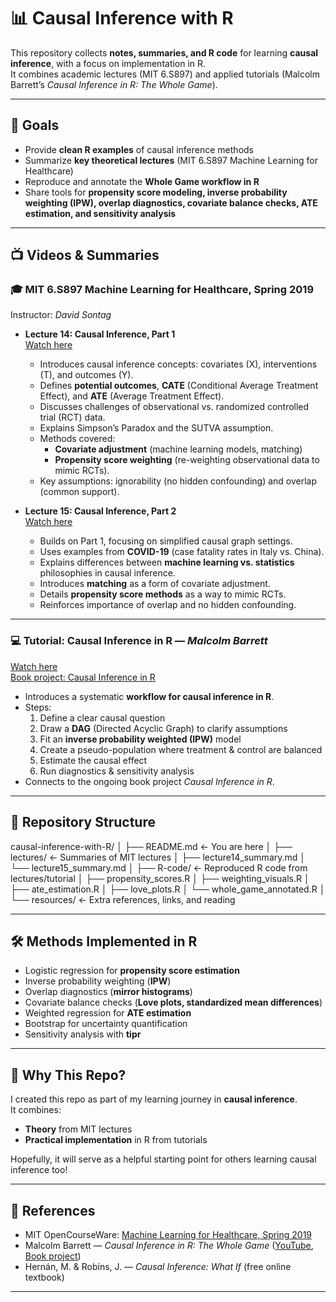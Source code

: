 # 📊 Causal Inference with R

This repository collects **notes, summaries, and R code** for learning **causal inference**, with a focus on implementation in R.  
It combines academic lectures (MIT 6.S897) and applied tutorials (Malcolm Barrett’s *Causal Inference in R: The Whole Game*).

---

## 🎯 Goals

- Provide **clean R examples** of causal inference methods  
- Summarize **key theoretical lectures** (MIT 6.S897 Machine Learning for Healthcare)  
- Reproduce and annotate the **Whole Game workflow in R**  
- Share tools for **propensity score modeling, inverse probability weighting (IPW), overlap diagnostics, covariate balance checks, ATE estimation, and sensitivity analysis**

---

## 📺 Videos & Summaries

### 🎓 MIT 6.S897 Machine Learning for Healthcare, Spring 2019  
Instructor: *David Sontag*  

- **Lecture 14: Causal Inference, Part 1**  
  [Watch here](https://www.youtube.com/watch?v=gRkUhg9Wb-I)  
  - Introduces causal inference concepts: covariates (X), interventions (T), and outcomes (Y).  
  - Defines **potential outcomes**, **CATE** (Conditional Average Treatment Effect), and **ATE** (Average Treatment Effect).  
  - Discusses challenges of observational vs. randomized controlled trial (RCT) data.  
  - Explains Simpson’s Paradox and the SUTVA assumption.  
  - Methods covered:  
    - **Covariate adjustment** (machine learning models, matching)  
    - **Propensity score weighting** (re-weighting observational data to mimic RCTs).  
  - Key assumptions: ignorability (no hidden confounding) and overlap (common support).  

- **Lecture 15: Causal Inference, Part 2**  
  [Watch here](https://www.youtube.com/watch?v=g5v-NvNoJQQ)  
  - Builds on Part 1, focusing on simplified causal graph settings.  
  - Uses examples from **COVID-19** (case fatality rates in Italy vs. China).  
  - Explains differences between **machine learning vs. statistics** philosophies in causal inference.  
  - Introduces **matching** as a form of covariate adjustment.  
  - Details **propensity score methods** as a way to mimic RCTs.  
  - Reinforces importance of overlap and no hidden confounding.  

---

### 💻 Tutorial: Causal Inference in R — *Malcolm Barrett*  
[Watch here](https://www.youtube.com/watch?v=FasUOajUG64)  
[Book project: Causal Inference in R](https://www.r-causal.org/)  

- Introduces a systematic **workflow for causal inference in R**.  
- Steps:  
  1. Define a clear causal question  
  2. Draw a **DAG** (Directed Acyclic Graph) to clarify assumptions  
  3. Fit an **inverse probability weighted (IPW)** model  
  4. Create a pseudo-population where treatment & control are balanced  
  5. Estimate the causal effect  
  6. Run diagnostics & sensitivity analysis  
- Connects to the ongoing book project *Causal Inference in R*.  

---

## 📂 Repository Structure

causal-inference-with-R/
│
├── README.md <- You are here
│
├── lectures/ <- Summaries of MIT lectures
│ ├── lecture14_summary.md
│ └── lecture15_summary.md
│
├── R-code/ <- Reproduced R code from lectures/tutorial
│ ├── propensity_scores.R
│ ├── weighting_visuals.R
│ ├── ate_estimation.R
│ ├── love_plots.R
│ └── whole_game_annotated.R
│
└── resources/ <- Extra references, links, and reading


---

## 🛠️ Methods Implemented in R

- Logistic regression for **propensity score estimation**  
- Inverse probability weighting (**IPW**)  
- Overlap diagnostics (**mirror histograms**)  
- Covariate balance checks (**Love plots, standardized mean differences**)  
- Weighted regression for **ATE estimation**  
- Bootstrap for uncertainty quantification  
- Sensitivity analysis with **tipr**  

---

## 🚀 Why This Repo?

I created this repo as part of my learning journey in **causal inference**.  
It combines:
- **Theory** from MIT lectures  
- **Practical implementation** in R from tutorials  

Hopefully, it will serve as a helpful starting point for others learning causal inference too!  

---

## 📖 References

- MIT OpenCourseWare: [Machine Learning for Healthcare, Spring 2019](https://ocw.mit.edu/courses/electrical-engineering-and-computer-science/6-s897-machine-learning-for-healthcare-spring-2019/)  
- Malcolm Barrett — *Causal Inference in R: The Whole Game* ([YouTube](https://www.youtube.com/watch?v=FasUOajUG64), [Book project](https://www.r-causal.org/))  
- Hernán, M. & Robins, J. — *Causal Inference: What If* (free online textbook)  

---

